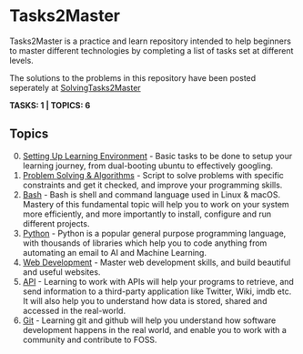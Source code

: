 # Tasks2Master
Tasks2Master is a practice and learn repository intended to help beginners to master different technologies by completing a list of tasks set at different levels. 

The solutions to the problems in this repository have been posted seperately at [SolvingTasks2Master](https://github.com/aswinshenoy/solvingTasks2Master) 

**TASKS: 1 | TOPICS: 6**

## Topics 
0. [Setting Up Learning Environment](https://github.com/aswinshenoy/Tasks2Master/tree/master/environment) - Basic tasks to be done to setup your learning journey, from dual-booting ubuntu to effectively googling. 
1. [Problem Solving & Algorithms](https://github.com/aswinshenoy/Tasks2Master/tree/master/Competititve) - Script to solve problems with specific constraints and get it checked, and improve your programming skills. 
2. [Bash](https://github.com/aswinshenoy/Tasks2Master/tree/master/Bash) - Bash is shell and command language used in Linux & macOS. Mastery of this fundamental topic will help you to work on your system more efficiently, and more importantly to install, configure and run different projects.
3. [Python](https://github.com/aswinshenoy/Tasks2Master/tree/master/Python) - Python is a popular general purpose programming language, with thousands of libraries which help you to code anything from automating an email to AI and Machine Learning.
4. [Web Development](https://github.com/aswinshenoy/Tasks2Master/tree/master/Web) - Master web development skills, and build beautiful and useful websites. 
5. [API](https://github.com/aswinshenoy/Tasks2Master/tree/master/API) - Learning to work with APIs will help your programs to retrieve, and send information to a third-party application like Twitter, Wiki, imdb etc. It will also help you to understand how data is stored, shared and accessed in the real-world.
6. [Git](https://github.com/aswinshenoy/Tasks2Master/tree/master/Git) - Learning git and github will help you understand how software development happens in the real world, and enable you to work with a community and contribute to FOSS.

